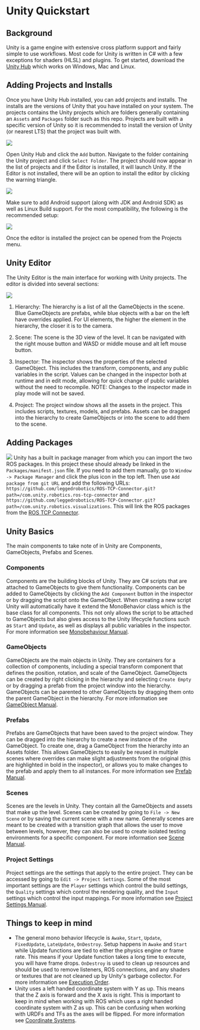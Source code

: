# Unity Quickstart
## Background
Unity is a game engine with extensive cross platform support and fairly simple to use workflows. Most code for Unity is written in C# with a few exceptions for shaders (HLSL) and plugins. To get started, download the [Unity Hub](https://unity.com/download) which works on Windows, Mac and Linux. 

## Adding Projects and Installs
Once you have Unity Hub installed, you can add projects and installs. The installs are the versions of Unity that you have installed on your system. The projects contains the Unity projects which are folders generally containing an `Assets` and `Packages` folder such as this repo. Projects are built with a specific version of Unity so it is recommended to install the version of Unity (or nearest LTS) that the project was built with.

![](images/unity_hub.png)

Open Unity Hub and click the `Add` button. Navigate to the folder containing the Unity project and click `Select Folder`. The project should now appear in the list of projects and if the Editor is installed, it will launch Unity. If the Editor is not installed, there will be an option to install the editor by clicking the warning triangle.

![](images/added_project.png)

Make sure to add Android support (along with JDK and Android SDK) as well as Linux Build support. For the most compatibility, the following is the recommended setup:

![](images/install_options.png)

Once the editor is installed the project can be opened from the Projects menu.

## Unity Editor
The Unity Editor is the main interface for working with Unity projects. The editor is divided into several sections:

![](images/editor.png)

1. Hierarchy: The hierarchy is a list of all the GameObjects in the scene. Blue GameObjects are prefabs, while blue objects with a bar on the left have overrides applied. For UI elements, the higher the element in the hierarchy, the closer it is to the camera.

2. Scene: The scene is the 3D view of the level. It can be navigated with the right mouse button and WASD or middle mouse and alt left mouse button. 

3. Inspector: The inspector shows the properties of the selected GameObject. This includes the transform, components, and any public variables in the script. Values can be changed in the inspector both at runtime and in edit mode, allowing for quick change of public variables without the need to recompile. NOTE: Changes to the inspector made in play mode will not be saved.

4. Project: The project window shows all the assets in the project. This includes scripts, textures, models, and prefabs. Assets can be dragged into the hierarchy to create GameObjects or into the scene to add them to the scene.

## Adding Packages
![](images/package_manager.png)
Unity has a built in package manager from which you can import the two ROS packages. In this project these should already be linked in the `Packages/manifest.json` file. If you need to add them manually, go to `Window -> Package Manager` and click the plus icon in the top left. Then use `Add package from git URL` and add the following URLs: `https://github.com/leggedrobotics/ROS-TCP-Connector.git?path=/com.unity.robotics.ros-tcp-connector` and `https://github.com/leggedrobotics/ROS-TCP-Connector.git?path=/com.unity.robotics.visualizations`. This will link the ROS packages from the [ROS TCP Connector](https://github.com/leggedrobotics/ROS-TCP-Connector).


## Unity Basics
The main components to take note of in Unity are Components, GameObjects, Prefabs and Scenes.

### Components
Components are the building blocks of Unity. They are C# scripts that are attached to GameObjects to give them functionality. Components can be added to GameObjects by clicking the `Add Component` button in the inspector or by dragging the script onto the GameObject. When creating a new script Unity will automatically have it extend the MonoBehavior class which is the base class for all components. This not only allows the script to be attached to GameObjects but also gives access to the Unity lifecycle functions such as `Start` and `Update`, as well as displays all public variables in the inspector. For more information see [Monobehaviour Manual](https://docs.unity3d.com/Manual/class-MonoBehaviour.html).

### GameObjects
GameObjects are the main objects in Unity. They are containers for a collection of components, including a special transform component that defines the position, rotation, and scale of the GameObject. GameObjects can be created by right clicking in the hierarchy and selecting `Create Empty` or by dragging a prefab from the project window into the hierarchy. GameObjects can be parented to other GameObjects by dragging them onto the parent GameObject in the hierarchy. For more information see [GameObject Manual](https://docs.unity3d.com/Manual/GameObjects.html).

### Prefabs
Prefabs are GameObjects that have been saved to the project window. They can be dragged into the hierarchy to create a new instance of the GameObject. To create one, drag a GameObject from the hierarchy into an Assets folder. This allows GameObjects to easily be reused in multiple scenes where overrides can make slight adjustments from the original (this are highlighted in bold in the inspector), or allows you to make changes to the prefab and apply them to all instances. For more information see [Prefab Manual](https://docs.unity3d.com/Manual/Prefabs.html).

### Scenes
Scenes are the levels in Unity. They contain all the GameObjects and assets that make up the level. Scenes can be created by going to `File -> New Scene` or by saving the current scene with a new name. Generally scenes are meant to be created with a transition graph that allows the user to move between levels, however, they can also be used to create isolated testing environments for a specific component. For more information see [Scene Manual](https://docs.unity3d.com/Manual/CreatingScenes.html).

### Project Settings
Project settings are the settings that apply to the entire project. They can be accessed by going to `Edit -> Project Settings`. Some of the most important settings are the `Player` settings which control the build settings, the `Quality` settings which control the rendering quality, and the `Input` settings which control the input mappings. For more information see [Project Settings Manual](https://docs.unity3d.com/Manual/class-PlayerSettings.html).


## Things to keep in mind

- The general mono behavior lifecycle is `Awake`, `Start`, `Update`, `FixedUpdate`, `LateUpdate`, `OnDestroy`. Setup happens in `Awake` and `Start` while Update functions are tied to either the physics engine or frame rate. This means if your Update function takes a long time to execute, you will have frame drops. `OnDestroy` is used to clean up resources and should be used to remove listeners, ROS connections, and any shaders or textures that are not cleaned up by Unity's garbage collector. For more information see [Execution Order](https://docs.unity3d.com/Manual/ExecutionOrder.html).
- Unity uses a left handed coordinate system with Y as up. This means that the Z axis is forward and the X axis is right. This is important to keep in mind when working with ROS which uses a right handed coordinate system with Z as up. This can be confusing when working with URDFs and TFs as the axes will be flipped. For more information see [Coordinate Systems](https://docs.unity3d.com/Manual/QuaternionAndEulerRotationsInUnity.html).
